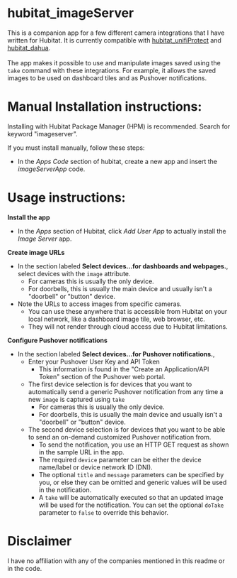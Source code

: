 # hubitat_imageServer

This is a companion app for a few different camera integrations that I have written for Hubitat.  It is currently compatible with [hubitat_unifiProtect](https://community.hubitat.com/t/ubiquiti-unifi-protect-cameras/17624/37) and [hubitat_dahua](https://community.hubitat.com/t/dahua-and-amcrest-integration-for-cameras-and-doorbells/109047).
<br><br>
The app makes it possible to use and manipulate images saved using the `take` command with these integrations.  For example, it allows the saved images to be used on dashboard tiles and as Pushover notifications.


# Manual Installation instructions:

Installing with Hubitat Package Manager (HPM) is recommended.  Search for keyword "imageserver".

If you must install manually, follow these steps:

* In the *Apps Code* section of hubitat, create a new app and insert the *imageServerApp* code.

# Usage instructions:

**Install the app**
* In the *Apps* section of Hubitat, click *Add User App* to actually install the *Image Server* app.

**Create image URLs**

* In the section labeled **Select devices...for dashboards and webpages.**, select devices with the `image` attribute.
    * For cameras this is usually the only device.
    * For doorbells, this is usually the main device and usually isn't a "doorbell" or "button" device.
* Note the URLs to access images from specific cameras.
    * You can use these anywhere that is accessible from Hubitat on your local network, like a dashboard image tile, web browser, etc.
    * They will not render through cloud access due to Hubitat limitations.

**Configure Pushover notifications**

* In the section labeled **Select devices...for Pushover notifications.**, 
    * Enter your Pushover User Key and API Token
        * This information is found in the "Create an Application/API Token" section of the Pushover web portal.
    * The first device selection is for devices that you want to automatically send a generic Pushover notification from any time a new `image` is captured using `take`
        * For cameras this is usually the only device.
        * For doorbells, this is usually the main device and usually isn't a "doorbell" or "button" device.
    * The second device selection is for devices that you want to be able to send an on-demand customized Pushover notification from.
        * To send the notification, you use an HTTP GET request as shown in the sample URL in the app.
        * The required `device` parameter can be either the device name/label or device network ID (DNI).
        * The optional `title` and `message` parameters can be specified by you, or else they can be omitted and generic values will be used in the notification.
        * A `take` will be automatically executed so that an updated image will be used for the notification.  You can set the optional `doTake` parameter to `false` to override this behavior.

# Disclaimer

I have no affiliation with any of the companies mentioned in this readme or in the code.
